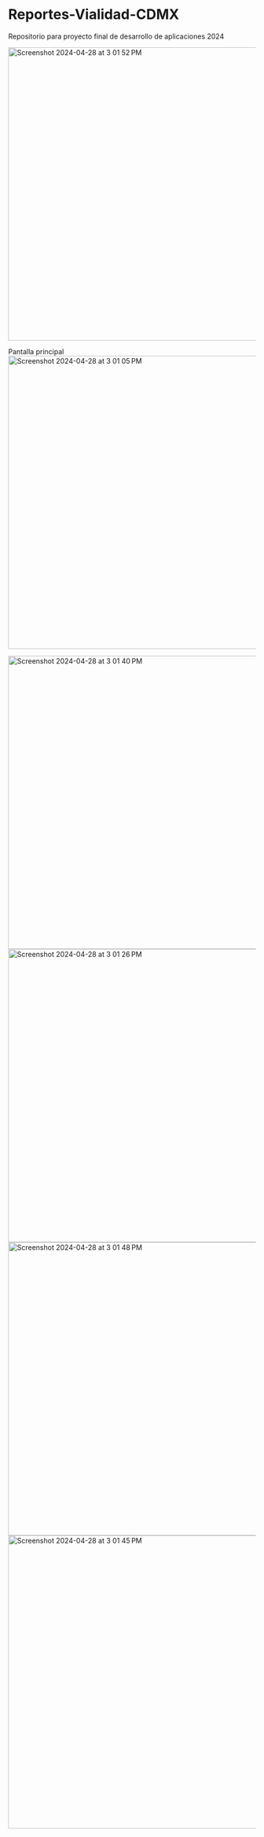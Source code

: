 # Reportes-Vialidad-CDMX
Repositorio para proyecto final de desarrollo de aplicaciones 2024


<img width="596" alt="Screenshot 2024-04-28 at 3 01 52 PM" src="https://github.com/jordlm/Reportes-Vialidad-CDMX/assets/56762108/4a2a4f61-615f-4209-9b84-7a88eff88da6">


Pantalla principal
<img width="596" alt="Screenshot 2024-04-28 at 3 01 05 PM" src="https://github.com/jordlm/Reportes-Vialidad-CDMX/assets/56762108/f871ad86-2f4b-4f33-a288-56404c5b6835">


<img width="596" alt="Screenshot 2024-04-28 at 3 01 40 PM" src="https://github.com/jordlm/Reportes-Vialidad-CDMX/assets/56762108/c647bc19-f344-4637-ae17-94c30682e58f">
<img width="596" alt="Screenshot 2024-04-28 at 3 01 26 PM" src="https://github.com/jordlm/Reportes-Vialidad-CDMX/assets/56762108/b984a1e3-aba5-4be1-b9ba-5c5571222f9b">


<img width="596" alt="Screenshot 2024-04-28 at 3 01 48 PM" src="https://github.com/jordlm/Reportes-Vialidad-CDMX/assets/56762108/efdcda4e-87a3-45d3-8a0d-3ed129bc31b5">

<img width="596" alt="Screenshot 2024-04-28 at 3 01 45 PM" src="https://github.com/jordlm/Reportes-Vialidad-CDMX/assets/56762108/36d2d57a-83a2-418b-80a9-d55209eb2786">
